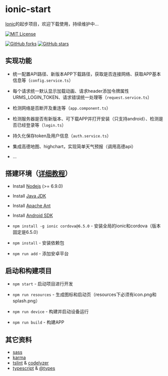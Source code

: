 # ionic-start

[Ionic](http://ionicframework.com/docs/)的起步项目，欢迎下载使用，持续维护中...

[![MIT License](https://img.shields.io/badge/license-MIT-blue.svg?style=flat)](/LICENSE)

[![GitHub forks](https://img.shields.io/github/forks/laixiangran/ionic-start.svg?style=social&label=Fork)](https://github.com/laixiangran/ionic-start/fork)
[![GitHub stars](https://img.shields.io/github/stars/laixiangran/ionic-start.svg?style=social&label=Star)](https://github.com/laixiangran/ionic-start)

## 实现功能

- 统一配置API路径、新版本APP下载路径，获取是否连接网络、获取APP基本信息等（`config.service.ts`）

- 每个请求统一默认显示加载动画、请求header添加令牌属性URMS_LOGIN_TOKEN、请求错误统一处理等（`request.service.ts`）

- 检测网络是否断开及重连等（`app.component.ts`）

- 检测服务器是否有新版本、可下载APP并打开安装（只支持android）、检测是否已经登录等（`login.ts`）

- 持久化保存token及用户信息（`auth.service.ts`）

- 集成高德地图、highchart，实现简单天气预报（调用高德api）

- ...

## 搭建环境（[详细教程](./SETUP.md)）

- Install [Nodejs](https://nodejs.org/zh-cn/) (>= 6.9.0)

- Install [Java JDK ](http://www.oracle.com/technetwork/java/javase/downloads/jdk8-downloads-2133151.html)

- Install [Apache Ant](http://mirror.tcpdiag.net/apache//ant/binaries/apache-ant-1.9.4-bin.zip)

- Install [Android SDK]( http://developer.android.com/sdk/index.html)

- `npm install -g ionic cordova@6.5.0` - 安装全局的ionic和cordova（版本固定是6.5.0）

- `npm install` - 安装依赖包

- `npm run add` - 添加安卓平台

## 启动和构建项目

- `npm start` - 启动项目进行开发

- `npm run resources` - 生成图标和启动页（resources下必须有icon.png和splash.png）

- `npm run device` - 构建并启动设备运行

- `npm run build` - 构建APP

## 其它资料

- [sass](http://sass-lang.com/)
- [karma](https://karma-runner.github.io/1.0/index.html)
- [tslint](https://palantir.github.io/tslint/) & [codelyzer](https://github.com/mgechev/codelyzer)
- [typescript](https://www.typescriptlang.org/) & [@types](https://www.npmjs.com/~types)

